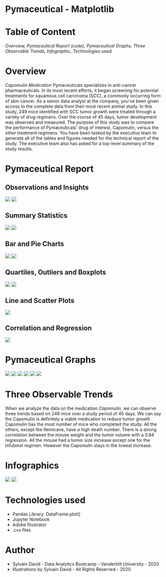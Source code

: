 # Pymaceutical - Matplotlib

# Table of Content #
*Overview,*
*Pymaceutical Report (code),*
*Pymaceutical Graphs,*
*Three Observable Trends,*
*Infographic,*
*Technologies used.*

# Overview #
*Capomulin Medication*
Pymaceuticals specializes in anti-cancer pharmaceuticals. In its most recent efforts, it began screening for potential treatments for squamous cell carcinoma (SCC), a commonly occurring form of skin cancer.
As a senior data analyst at the company, you've been given access to the complete data from their most recent animal study. In this study, 249 mice identified with SCC tumor growth were treated through a variety of drug regimens. Over the course of 45 days, tumor development was observed and measured. The purpose of this study was to compare the performance of Pymaceuticals' drug of interest, Capomulin, versus the other treatment regimens. You have been tasked by the executive team to generate all of the tables and figures needed for the technical report of the study. The executive team also has asked for a top-level summary of the study results.

# Pymaceutical Report #

## Observations and Insights ##
![](Assets/observationandinsights1.png)
![](Assets/observationandinsights2.png)

## Summary Statistics ##
![](Assets/summarystat1.png)
![](Assets/summarystat2.png)

## Bar and Pie Charts ##
![](Assets/barpiechart1.png)
![](Assets/barpiechart2.png)

## Quartiles, Outliers and Boxplots ##
![](Assets/quartilesoutliersboxplots.png)
![](Assets/quartilesoutliersboxplots2.png)

## Line and Scatter Plots ##
![](Assets/linescatterplots1.png)

## Correlation and Regression ##
![](Assets/correlation%20and%20regression.png)

# Pymaceutical Graphs #
![](Assets/number%20of%20plots%20per%20med.png)
![](Assets/female%20vs%20male%20mice.png)
![](Assets/tumor%20volume%20compare%20between%204%20med.png)
![](Assets/treatment%20on%20a%20mouse.png)
![](Assets/mouse%20weight%20vs%20tumor%20volume.png)
![](Assets/mouse%20weight%20vs%20tumor%20volume%20w%20regression.png)

# Three Observable Trends #

When we analyze the data on the medication *Capomulin*, we can observe three trends based on 248 mice over a study period of 45 days.
We can say the Capomulin is definitely a viable medication to reduce tumor growth
Capomulin has the most number of mice who completed the study. All the others, except the Remicane, have a high death number.
There is a strong correlation between the mouse weight and the tumor volume with a 0.84 regression.
All the mouse had a tumor size increase except one for the Infubinol regimen. However the Capomulin stays in the lowest increase. 


# Infographics #
![](Assets/POSTER.png)
![](Assets/HOMEWORK5%20INFOGRAPHIC2.png)

# Technologies used #
* Pandas Library: DataFrame.plot()
* Jupyter Notebook
* Adobe Illustrator
* .cvs files
  
# Author #
* Sylvain David - Data Analytics Bootcamp - Vanderbilt University - 2020
* Illustrations by Sylvain David - All Rights Reserved - 2020